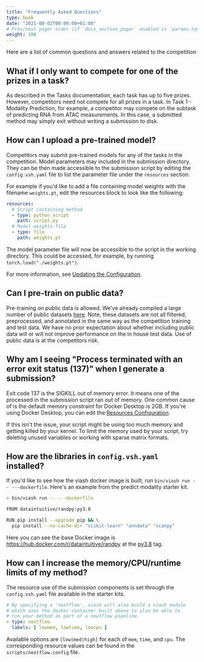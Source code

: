 ```yaml
---
title: "Frequently Asked Questions"
type: book
date: "2021-08-02T00:00:00+01:00"
# Prev/next pager order (if `docs_section_pager` enabled in `params.toml`)
weight: 100
---
```


Here are a list of common questions and answers related to the competition

## What if I only want to compete for one of the prizes in a task?

As described in the Tasks documentation, each task has up to five prizes. However, competitors need not compete for all prizes in a task. In Task 1 - Modality Prediction, for example, a competitor may compete on the subtask of predicting RNA from ATAC measurements. In this case, a submitted method may simply exit without writing a submission to disk.

## How can I upload a pre-trained model?
Competitors may submit pre-trained models for any of the tasks in the competition. Model parameters may included in the submission directory. They can be then made accessible to the submission script by editing the `config.vsh.yaml` file to list the parameter file under the `resources` section.

For example if you'd like to add a file containing model weights with the filename `weights.pt`, edit the resources block to look like the following:
```yaml
resources:
  # Script containing method
  - type: python_script
    path: script.py
  # Model weights file
  - type: file
    path: weights.pt
```
The model parameter file will now be accessible to the script in the working directory. This could be accessed, for example, by running `torch.load("./weights.pt")`.

For more information, see [Updating the Configuration](/neurips_docs/submission/starter_kit_contents/#updating-the-configuration).

## Can I pre-train on public data?

Pre-training on public data is allowed. We've already compiled a large number of public datasets [here](https://github.com/openproblems-bio/neurips2021_multimodal_viash/tree/main/src/common/datasets). Note, these datasets are not all filtered, preprocessed, and annotated in the same way as the competition training and test data. We have no prior expectation about whether including public data will or will not improve performance on the in house test data. Use of public data is at the competitors risk.

## Why am I seeing "Process terminated with an error exit status (137)" when I generate a submission?

Exit code 137 is the SIGKILL out of memory error. It means one of the processed in the submission script ran out of memory. One common cause of is the default memory constraint for Docker Desktop is 2GB. If you're using Docker Desktop, you can edit the [Resources Configuration](https://docs.docker.com/desktop/mac/#resources).

If this isn't the issue, your script might be using too much memory and getting killed by your kernel. To limit the memory used by your script, try deleting unused variables or working with sparse matrix formats.

## How are the libraries in `config.vsh.yaml` installed?

If you'd like to see how the viash docker image is built, run `bin/viash run -- ---dockerfile`. Here's an example from the predict modality starter kit.

```sh
> bin/viash run -- ---dockerfile

FROM dataintuitive/randpy:py3.8

RUN pip install --upgrade pip && \
  pip install --no-cache-dir "scikit-learn" "anndata" "scanpy"
```

Here you can see the base Docker image is https://hub.docker.com/r/dataintuitive/randpy at the [py3.8](https://hub.docker.com/layers/dataintuitive/randpy/py3.8/images/sha256-21c7d4fb8ecf787040590b62753fb1439022e706800cde110f7d20c1fdccaab3?context=explore) tag.

## How can I increase the memory/CPU/runtime limits of my method?

The resource use of the submission components is set through the `config.vsh.yaml` file available in the starter kits.

```yaml
# By specifying a 'nextflow', viash will also build a viash module
# which uses the docker container built above to also be able to
# run your method as part of a nextflow pipeline.
- type: nextflow
  labels: [ lowmem, lowtime, lowcpu ]
```

Available options are `[low|med|high]` for each of `mem`, `time`, and `cpu`. The corresponding resource values can be found in the `scripts/nextflow.config` file.

